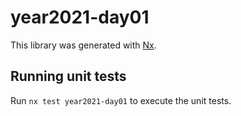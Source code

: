 # year2021-day01

This library was generated with [Nx](https://nx.dev).

## Running unit tests

Run `nx test year2021-day01` to execute the unit tests.
